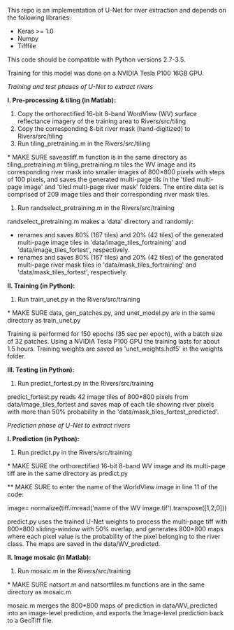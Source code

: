 

This repo is an implementation of U-Net for river extraction and depends on the following libraries:

- Keras >= 1.0
- Numpy
- Tifffile

This code should be compatible with Python versions 2.7-3.5.

Training for this model was done on a NVIDIA Tesla P100 16GB GPU.

_Training and test phases of U-Net to extract rivers_

**I. Pre-processing &amp; tiling (in Matlab):**

1. Copy the orthorectified 16-bit 8-band WordView (WV) surface reflectance imagery of the training area to Rivers/src/tiling
2. Copy the corresponding 8-bit river mask (hand-digitized) to Rivers/src/tiling
3. Run tiling\_pretraining.m in the Rivers/src/tiling

\* MAKE SURE saveastiff.m function is in the same directory as tiling\_pretraining.m tiling\_pretraining.m tiles the WV image and its corresponding river mask into smaller images of 800×800 pixels with steps of 100 pixels, and saves the generated multi-page tils in the &#39;tiled multi-page image&#39; and &#39;tiled multi-page river mask&#39; folders. The entire data set is comprised of 209 image tiles and their corresponding river mask tiles.

1. Run randselect\_pretraining.m in the Rivers/src/training

randselect\_pretraining.m makes a &#39;data&#39; directory and randomly:

- renames and saves 80% (167 tiles) and 20% (42 tiles) of the generated multi-page image tiles in &#39;data/image\_tiles\_fortraining&#39; and &#39;data/image\_tiles\_fortest&#39;, respectively.
- renames and saves 80% (167 tiles) and 20% (42 tiles) of the generated multi-page river mask tiles in &#39;data/mask\_tiles\_fortraining&#39; and &#39;data/mask\_tiles\_fortest&#39;, respectively.

**II. Training (in Python):**

1. Run train\_unet.py in the Rivers/src/training

\* MAKE SURE data, gen\_patches.py, and unet\_model.py are in the same directory as train\_unet.py

Training is performed for 150 epochs (35 sec per epoch), with a batch size of 32 patches. Using a NVIDIA Tesla P100 GPU the training lasts for about 1.5 hours. Training weights are saved as &#39;unet\_weights.hdf5&#39; in the weights folder.

**III. Testing (in Python):**

1. Run predict\_fortest.py in the Rivers/src/training

predict\_fortest.py reads 42 image tiles of 800\*800 pixels from data/image\_tiles\_fortest and saves map of each tile showing river pixels with more than 50% probability in the &#39;data/mask\_tiles\_fortest\_predicted&#39;.

_Prediction phase of U-Net to extract rivers_

**I. Prediction (in Python):**

1. Run predict.py in the Rivers/src/training

\* MAKE SURE the orthorectified 16-bit 8-band WV image and its multi-page tiff are in the same directory as predict.py

\*\* MAKE SURE to enter the name of the WorldView image in line 11 of the code:

image= normalize(tiff.imread(&#39;name of the WV image.tif&#39;).transpose([1,2,0]))

predict.py uses the trained U-Net weights to process the multi-page tiff with 800×800 sliding-window with 50% overlap, and generates 800×800 maps where each pixel value is the probability of the pixel belonging to the river class. The maps are saved in the data/WV\_predicted.

**II. Image mosaic (in Matlab):**

1. Run mosaic.m in the Rivers/src/training

\* MAKE SURE natsort.m and natsortfiles.m functions are in the same directory as mosaic.m

mosaic.m merges the 800\*800 maps of prediction in data/WV\_predicted into an image-level prediction, and exports the Image-level prediction back to a GeoTiff file.


